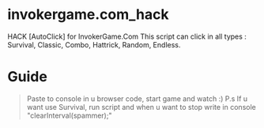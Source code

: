 # invokergame.com_hack
HACK [AutoClick] for InvokerGame.Com
This script can click in all types : Survival, Classic, Combo, Hattrick, Random, Endless.

# Guide

>Paste to console in u browser code, start game and watch :)
>P.s If u want use Survival, run script and when u want to stop write in console "clearInterval(spammer);"
